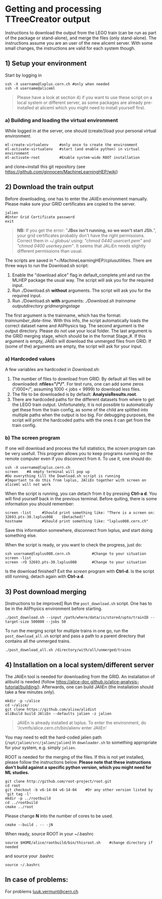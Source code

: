 # Getting and processing TTreeCreator output

Instructions to download the output from the LEGO train (can be run as part of the package or stand-alone), and merge the files (only stand-alone). The instructions assume you are an user of the new aliceml server. With some small changes, the instructions are valid for each system though.

## 1) Setup your environment

Start by logging in
```
ssh -X username@lxplus.cern.ch #only when needed
ssh -X username@aliceml
```
> Please have a look at section 4) if you want to use these script on a local system or different server, as some packages are already pre-installed at aliceml which you might need to install yourself first.

### a) Building and loading the virtual environment

While logged in at the server, one should (create/)load your personal virtual environment.
```
ml-create-virtualenv     #only once to create the environment
ml-activate-virtualenv   #start (and enable python) in virtual environment
ml-activate-root         #Enable system-wide ROOT installation
```
and clone+install this git repository (see https://github.com/ginnocen/MachineLearningHEP/wiki)

## 2) Download the train output

Before downloading, one has to enter the JAliEn environment manually. Please make sure your GRID certificates are copied to the server.
```
jalien
#Enter Grid Certificate password
exit
```
> **NB:** If you get the error: "**JBox isn't running, so we won't start JSh.**", your grid certificates probably don't have the right permissions. Correct them in *~/.globus/* using: *"chmod 0440 usercert.pem"* and *"chmod 0400 userkey.pem"*. It seems that JALiEn needs slightly different permissions than usual.


The scripts are saved in *~/MachineLearningHEP/cplusutilities. There are three ways to run the Download.sh script:
1) Enable the "download alice" flag in default_complete.yml and run the MLHEP package the usual way. The script will ask you for the required input.
2) Run ./Download.sh **without** arguments. The script will ask you for the required input.
3) Run ./Download.sh **with** arguments: *./Download.sh trainname outputdirectory gridmergingstage*

The first argument is the trainname, which has the format: *trainnumber_date-time*. With this info, the script automatically loads the correct dataset name and AliPhysics tag. The second argument is the output directory. Please do *not* use your local folder. The last argument is the GRID merging stage, which should be in the format Stage_#. If this argument is empty, JAliEn will download the unmerged files from GRID. If (some of the) arguments are empty, the script will ask for your input.


### a) Hardcoded values

A few variables are hardcoded in *Download.sh*:
1) The number of files to download from GRID. By default all files will be downloaded: **nfiles="/*/"**. For test runs, one can add some zeros ("/000*/", assuming 1000 < jobs < 9999) to download less files.
2) The file to be downloaded is by default: **AnalysisResults.root**.
3) There are hardcoded paths for the different datasets from where to get the LEGO train output. Unfortunately, it is not possible to automatically get these from the train config, as some of the child are splitted into multiple paths when the output is too big. For debugging purposes, the script will print the hardcoded paths with the ones it can get from the train config.

### b) The screen program

If one will download and process the full statistics, the *screen* program can be very usefull. This program allows you to keep programs running on the remote computer even if you disconnect from it. To use it, one should do:
```
ssh -X username@lxplus.cern.ch
screen    #A empty terminal will pop up
#Do everything till the Download.sh script is running
#Important to do this from lxplus, JAliEn together with screen on aliceml will not work
```
When the script is running, you can detach from it by pressing **Ctrl-a d**. You will find yourself back in the previous terminal. Before quiting, there is some information you should remember:
```
screen -list     #Should print something like: "There is a screen on: 32693.pts-30.lxplus008    (Detached)"
hostname         #Should print something like: "lxplus008.cern.ch"
```
Save this information somewhere, disconnect from lxplus, and start doing something else.

When the script is ready, or you want to check the progress, just do:
```
ssh username@lxplus008.cern.ch          #Change to your situation
screen -list
screen -rD 32693.pts-30.lxplus008       #Change to your situation
```
Is the download finished? Exit the *screen* program with **Ctrl-d**. Is the script still running, detach again with **Ctrl-a d**.


## 3) Post download merging
[Instructions to be improved] Run the `post_download.sh` script. One has to be in the AliPhysics environment before starting.
```
./post_download.sh --input /path/where/data/is/stored/upto/trainID --target-size 500000 --jobs 50
```
To run the merging script for multiple trains in one go, run the `post_download_all.sh` script and pass a path to a parent directory that contains all the unmerged trains.
```
./post_download_all.sh /directory/with/all/unmerged/trains
```


## 4) Installation on a local system/different server

The JAliEn tool is needed for downloading from the GRID. An installation of alibuild is needed (follow https://alice-doc.github.io/alice-analysis-tutorial/building/). Afterwards, one can build JAliEn (the installation should take a few minutes only).
```
mkdir -p ~/alice
cd ~/alice/
git clone https://github.com/alisw/alidist
aliBuild build JAliEn --defaults jalien -z jalien
```
> JAliEn is already installed at lxplus. To enter the environment, do '/cvmfs/alice.cern.ch/bin/alienv enter JAliEn'

You may need to edit the hard-coded jalien path (`/opt/jalien/src/jalien/jalien`) in `downloader.sh` to
something appropriate for your system, e.g. simply `jalien`.

ROOT is needed for the merging of the files. If this is not yet installed, please follow the instructions below. **Please note that these instructions don't build against a specific python version, which you might need for ML studies.**
```
git clone http://github.com/root-project/root.git
cd root
git checkout -b v6-14-04 v6-14-04    #Or any other version listed by 'git tag -l'
mkdir -p ../rootbuild
cd ../rootbuild
cmake ../root
```
Please change **N** into the number of cores to be used.
```
cmake --build . -- -jN
```
When ready, source ROOT in your ~/.bashrc
```
source $HOME/alice/rootbuild/bin/thisroot.sh    #change directory if needed
```
and source your .bashrc
```
source ~/.bashrc
```

## In case of problems:

For problems luuk.vermunt@cern.ch
